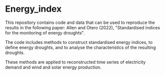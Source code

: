 # Energy_index

This repository contains code and data that can be used to reproduce the results in the following paper: Allen and Otero (2022), "Standardised indices for the monitoring of energy droughts". 

The code includes methods to construct standardised energy indices, to define energy droughts, and to analyse the characteristics of the resulting droughts.

These methods are applied to reconstructed time series of electricity demand and wind and solar energy production.
